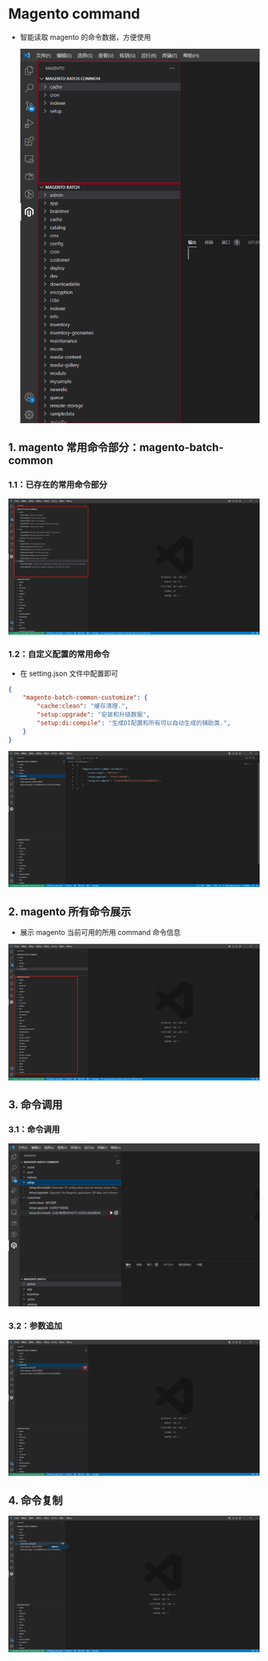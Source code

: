 # Magento command 

- 智能读取 magento 的命令数据，方便使用

  ![image-20230222132858360](https://raw.githubusercontent.com/xukaikai-max/vs-magento-command/master/images/marddown/1.0.1/1677117789750.jpg)

## 1. magento 常用命令部分：magento-batch-common

### 1.1：已存在的常用命令部分

![image-20230222133150136](https://raw.githubusercontent.com/xukaikai-max/vs-magento-command/master/images/md/image-20230222133150136.png)

### 1.2：自定义配置的常用命令

- 在  setting.json 文件中配置即可

```json
{
    "magento-batch-common-customize": {
        "cache:clean": "缓存清理.",
        "setup:upgrade": "安装和升级数据",
        "setup:di:compile": "生成DI配置和所有可以自动生成的辅助类.",
    }
}
```

![image-20230222134741901](https://raw.githubusercontent.com/xukaikai-max/vs-magento-command/master/images/md/image-20230222134741901.png)

## 2. magento 所有命令展示

- 展示 magento 当前可用的所用 command 命令信息

![image-20230222133545954](https://raw.githubusercontent.com/xukaikai-max/vs-magento-command/master/images/md/image-20230222133545954.png)

## 3. 命令调用
### 3.1：命令调用
![image-20230222133838832](https://raw.githubusercontent.com/xukaikai-max/vs-magento-command/master/images/marddown/1.0.1/1677118005034.jpg)
### 3.2：参数追加
![image-20230222133757864](https://raw.githubusercontent.com/xukaikai-max/vs-magento-command/master/images/md/image-20230222133757864.png)

## 4. 命令复制

![image-20230222134833519](https://raw.githubusercontent.com/xukaikai-max/vs-magento-command/master/images/md/image-20230222134833519.png)

